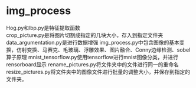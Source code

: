 # img_process
Hog.py和lbp.py是特征提取函数    
crop_picture.py是将图片切割成指定的几块大小，存入到指定文件夹
data_argumentation.py是进行数据增强
img_process.py中包含图像的基本变换，仿射变换、马赛克、毛玻璃、浮雕效果、图片融合、Conny边缘检测、sobel算子原理
mnist_tensorflow.py使用tensorflow进行mnist图像分类，并进行rensorboard显示
rename_pictures.py将文件夹中的文件进行同一的重命名
resize_pictures.py将文件夹中的图像文件进行批量的调整大小，并保存到指定的文件夹。
